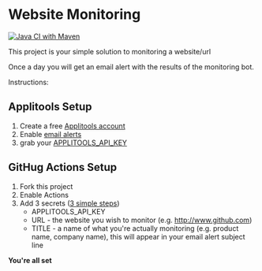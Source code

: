 # Website Monitoring

[![Java CI with Maven](https://github.com/dockermaster/WebsiteMonitoring/actions/workflows/maven.yml/badge.svg)](https://github.com/dockermaster/WebsiteMonitoring/actions/workflows/maven.yml)

This project is your simple solution to monitoring a website/url

Once a day you will get an email alert with the results of the monitoring bot.

Instructions:

## Applitools Setup

1. Create a free [Applitools account](https://applitools.com)
2. Enable [email alerts](https://applitools.com/docs/features/batch-completion-email-integration.html)
3. grab your [APPLITOOLS_API_KEY](https://applitools.com/docs/topics/overview/obtain-api-key.html)

## GitHug Actions Setup

1. Fork this project
2. Enable Actions
3. Add 3 secrets ([3 simple steps](https://docs.github.com/en/actions/security-guides/encrypted-secrets))
   - APPLITOOLS_API_KEY
   - URL - the website you wish to monitor (e.g. http://www.github.com)
   - TITLE - a name of what you're actually monitoring (e.g. product name, company name), this will appear in your email alert subject line

**You're all set**

